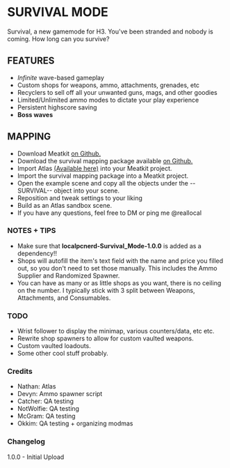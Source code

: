 # SURVIVAL MODE
Survival, a new gamemode for H3. You've been stranded and nobody is coming. How long can you survive?

## FEATURES
 - *Infinite* wave-based gameplay
 - Custom shops for weapons, ammo, attachments, grenades, etc
 - Recyclers to sell off all your unwanted guns, mags, and other goodies
 - Limited/Unlimited ammo modes to dictate your play experience
 - Persistent highscore saving
 - **Boss waves**

## MAPPING
 - Download Meatkit [on Github.](https://github.com/H3VR-Modding/MeatKit)
 - Download the survival mapping package available [on Github.](https://github.com/localpcnerd/H3VR-Survival-Mode/)
 - Import Atlas [(Available here)](https://github.com/H3VR-Modding/AtlasSampleScenes/) into your Meatkit project.
 - Import the survival mapping package into a Meatkit project.
 - Open the example scene and copy all the objects under the --SURVIVAL-- object into your scene.
 - Reposition and tweak settings to your liking
 - Build as an Atlas sandbox scene.
 - If you have any questions, feel free to DM or ping me @reallocal

### NOTES + TIPS
 - Make sure that **localpcnerd-Survival_Mode-1.0.0** is added as a dependency!!
 - Shops will autofill the item's text field with the name and price you filled out, so you don't need to set those manually. This includes the Ammo Supplier and Randomized Spawner.
 - You can have as many or as little shops as you want, there is no ceiling on the number. I typically stick with 3 split between Weapons, Attachments, and Consumables.

### TODO
 - Wrist follower to display the minimap, various counters/data, etc etc.
 - Rewrite shop spawners to allow for custom vaulted weapons.
 - Custom vaulted loadouts.
 - Some other cool stuff probably.

### Credits
- Nathan: Atlas
- Devyn: Ammo spawner script
- Catcher: QA testing
- NotWolfie: QA testing
- McGram: QA testing
- Okkim: QA testing + organizing modmas

### Changelog
1.0.0 - Initial Upload
